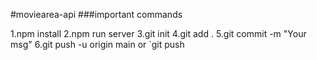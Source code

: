 #moviearea-api
###important commands

1.npm install
2.npm run server
3.git init
4.git add .
5.git commit -m "Your msg"
6.git push -u origin main or `git push
